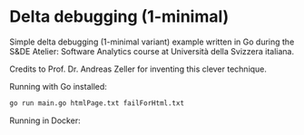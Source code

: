 # Delta debugging (1-minimal) 

Simple delta debugging (1-minimal variant) example written in Go during the S&DE Atelier: Software Analytics course at Università della Svizzera italiana.

Credits to Prof. Dr. Andreas Zeller for inventing this clever technique.

Running with Go installed:

```bash
go run main.go htmlPage.txt failForHtml.txt
```

Running in Docker:

```bash

```